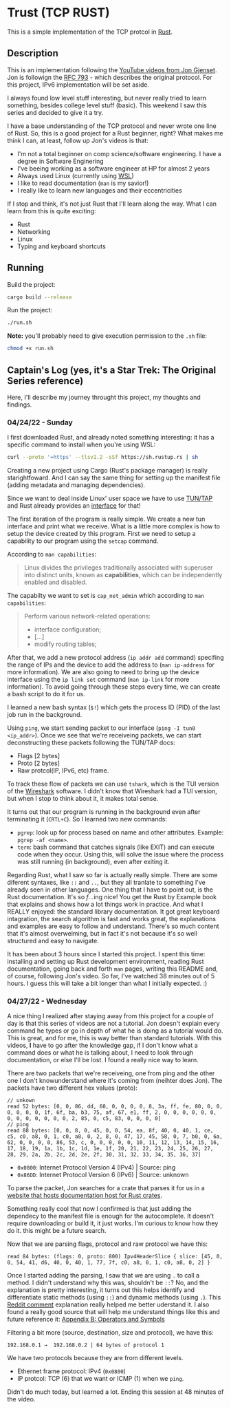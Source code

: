# Trust (TCP RUST)

This is a simple implementation of the TCP protcol in [Rust](https://www.rust-lang.org/).

## Description

This is an implementation following the [YouTube videos from Jon Gjenset](https://www.youtube.com/watch?v=bzja9fQWzdA&).
Jon is followign the [RFC 793](https://datatracker.ietf.org/doc/html/rfc793) - which describes the original protocol. For this project, IPv6 implementation will be set aside.

I always found low level stuff interesting, but never really tried to learn something, besides college level stuff (basic). This weekend I saw this series and decided to give it a try.

I have a base understanding of the TCP protocol and never wrote one line of Rust. So, this is a good project for a Rust beginner, right? What makes me think I can, at least, follow up Jon's videos is that:

- I'm not a total beginner on comp science/software engineering. I have a degree in Software Enginering
- I've beeing working as a software engineer at HP for almost 2 years
- Always used Linux (currently using [WSL](https://docs.microsoft.com/en-us/windows/wsl/))
- I like to read documentation (`man` is my savior!)
- I really like to learn new languages and their eccentricities

If I stop and think, it's not just Rust that I'll learn along the way. What I can learn from this is quite exciting:

- Rust
- Networking
- Linux
- Typing and keyboard shortcuts

## Running

Build the project:

```sh
cargo build --release
```

Run the project:

```sh
./run.sh
```

**Note:** you'll probably need to give execution permission to the `.sh` file:

```sh
chmod +x run.sh
```

## Captain's Log (yes, it's a Star Trek: The Original Series reference)

Here, I'll describe my journey throught this project, my thoughts and findings.

### 04/24/22 - Sunday

I first downloaded Rust, and already noted something interesting: it has a specific command to install when you're using WSL:

```sh
curl --proto '=https' --tlsv1.2 -sSf https://sh.rustup.rs | sh
```

Creating a new project using Cargo (Rust's package manager) is really starightfoward. And I can say the same thing for setting up the manifest file (adding metadata and managing dependencies).

Since we want to deal inside Linux' user space we have to use [TUN/TAP](https://www.kernel.org/doc/Documentation/networking/tuntap.txt) and Rust already provides an [interface](https://docs.rs/tun-tap/latest/tun_tap/) for that!

The first iteration of the program is really simple. We create a new tun interface and print what we receive. What is a little more complex is how to setup the device created by this program. First we need to setup a capability to our program using the `setcap` command.

According to `man capabilities`:

> Linux divides the privileges traditionally associated with superuser into distinct units, known as **capabilities**, which can be independently enabled and disabled.

The capabilty we want to set is `cap_net_admin` which according to `man capabilities`:

> Perform various network-related operations:
>
> - interface configuration;
> - [...]
> - modify routing tables;

After that, we add a new protocol address (`ip addr add` command) specifing the range of IPs and the device to add the address to (`man ip-address` for more information). We are also going to need to bring up the device interface using the `ip link set` command (`man ip-link` for more information). To avoid going through these steps every time, we can create a bash script to do it for us.

I learned a new bash syntax (`$!`) which gets the process ID (PID) of the last job run in the background.

Using `ping`, we start sending packet to our interface (`ping -I tun0 <ip_addr>`). Once we see that we're receiveing packets, we can start deconstructing these packets following the TUN/TAP docs:

- Flags [2 bytes]
- Proto [2 bytes]
- Raw protcol(IP, IPv6, etc) frame.

To track these flow of packets we can use `tshark`, which is the TUI version of the [Wireshark](https://www.wireshark.org/) software. I didn't know that Wireshark had a TUI version, but when I stop to think about it, it makes total sense.

It turns out that our program is running in the background even after terminating it (`CRTL+C`). So I learned two new commands:

- `pgrep`: look up for process based on name and other attributes. Example: `pgrep -af <name>`.
- `term`: bash command that catches signals (like EXIT) and can execute code when they occur. Using this, will solve the issue where the process was still running (in background), even after exiting it.

Regarding Rust, what I saw so far is actually really simple. There are some diferent syntaxes, like `::` and `..`, but they all tranlate to something I've already seen in other languages. One thing that I have to point out, is the Rust documentation. It's so _f_...ing nice! You get the Rust by Example book that explains and shows how a lot things work in practice. And what I REALLY enjoyed: the standard library documentation. It got great keyboard intagration, the search algorithm is fast and works great, the explanations and examples are easy to follow and understand. There's so much content that it's almost overwelming, but in fact it's not because it's so well structured and easy to navigate.

It has been about 3 hours since I started this project. I spent this time: installing and setting up Rust development environment, reading Rust documentation, going back and forth `man` pages, writing this README and, of course, following Jon's video. So far, I've watched 38 minutes out of 5 hours. I guess this will take a bit longer than what I initially expected. :)

### 04/27/22 - Wednesday

A nice thing I realized after staying away from this project for a couple of day is that this series of videos are not a tutorial. Jon doesn't explain every command he types or go in depth of what he is doing as a tutorial would do. This is great, and for me, this is way better than standard tutorials. With this videos, **I** have to go after the knowledge gap, if I don't know what a command does or what he is talking about, I need to look through documentation, or else I'll be lost. I found a really nice way to learn.

There are two packets that we're receiveing, one from ping and the other one I don't knowunderstand where it's coming from (neihter does Jon). The packets have two different hex values (proto):

```
// unkown
read 52 bytes: [0, 0, 86, dd, 60, 0, 0, 0, 0, 8, 3a, ff, fe, 80, 0, 0, 0, 0, 0, 0, 1f, 6f, ba, b3, 75, af, 67, e1, ff, 2, 0, 0, 0, 0, 0, 0, 0, 0, 0, 0, 0, 0, 0, 2, 85, 0, c5, 83, 0, 0, 0, 0]
// ping
read 88 bytes: [0, 0, 8, 0, 45, 0, 0, 54, ea, 8f, 40, 0, 40, 1, ce, c5, c0, a8, 0, 1, c0, a8, 0, 2, 8, 0, 47, 17, 45, 58, 0, 7, b0, 0, 6a, 62, 0, 0, 0, 0, 86, 53, c, 0, 0, 0, 0, 0, 10, 11, 12, 13, 14, 15, 16, 17, 18, 19, 1a, 1b, 1c, 1d, 1e, 1f, 20, 21, 22, 23, 24, 25, 26, 27, 28, 29, 2a, 2b, 2c, 2d, 2e, 2f, 30, 31, 32, 33, 34, 35, 36, 37]
```

- `0x0800`: Internet Protocol Version 4 (IPv4) | Source: ping
- `0x86DD`: Internet Protocol Version 6 (IPv6) | Source: unknown

To parse the packet, Jon searches for a crate that parses it for us in a [website that hosts documentation host for Rust crates](https://docs.rs/about).

Something really cool that now I confirmed is that just adding the dependecy to the manifest file is enough for the autocomplete. It doesn't require downloading or build it, it just works. I'm curious to know how they do it. this might be a future search.

Now that we are parsing flags, protocol and raw protocol we have this:

```
read 84 bytes: (flags: 0, proto: 800) Ipv4HeaderSlice { slice: [45, 0, 0, 54, 41, d6, 40, 0, 40, 1, 77, 7f, c0, a8, 0, 1, c0, a8, 0, 2] }
```

Once I started adding the parsing, I saw that we are using `.` to call a method. I didn't understand why this was, shouldn't be `::`? No, and the explanation is pretty interesting, it turns out this helps identify and differentiate static methods (using `::`) and dynamic methods (using `.`). This [Reddit comment](https://www.reddit.com/r/rust/comments/3fimgp/comment/ctqfg33) explanation really helped me better uderstand it. I also found a really good source that will help me understand things like this and future reference it: [Appendix B: Operators and Symbols](https://doc.rust-lang.org/book/appendix-02-operators.html)

Filtering a bit more (source, destination, size and protocol), we have this:

```
192.168.0.1 →  192.168.0.2 | 64 bytes of protocol 1
```

We have two protocols because they are from different levels.

- Ethernet frame protocol: IPv4 (`0x0800`)
- IP protcol: TCP (6) that we want or ICMP (1) when we `ping`.

Didn't do much today, but learned a lot. Ending this session at 48 minutes of the video.
